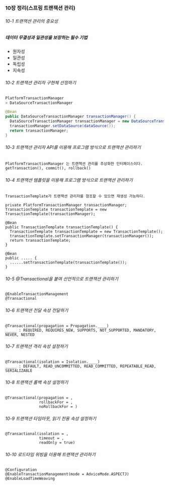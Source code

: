 ### 10장 정리(스프링 트랜잭션 관리)

###### 10-1 트랜잭션 관리의 중요성
##### 데이터 무결성과 일관성을 보장하는 필수 기법
* 원자성
* 일관성
* 독립성
* 지속성

###### 10-2 트랜잭션 관리자 구현체 선정하기
~~~java
PlatformTransactionManager
> DataSourceTransactionManager

@Bean
public DataSourceTransactionManager transactionManager() {
  DataSourceTransactionManager transactionManager = new DataSourceTransactionManager();
  transactionManager.setDataSource(dataSource());
  return transactionManager;
}
~~~
###### 10-3 트랜잭션 관리자 API를 이용해 프로그램 방식으로 트랜잭션 관리하기
~~~
PlatformTransactionManager 는 트랜잭션 관리를 추상화한 인터페이스이다.
getTransaction(), commit(), rollback()
~~~
###### 10-4 트랜잭션 템플릿을 이용해 프로그램 방식으로 트랜잭션 관리하기
~~~
TransactionTemplate가 트랜잭션 관리자를 참조할 수 있으면 재생성 가능하다.

private PlatformTransactionManager transactionManager;
TransactionTemplate transactionTemplate = new TransactionTemplate(transactionManager);

@Bean
public TransactionTemplate transactionTemplate() {
  TransactionTemplate transactionTemplate = new TransactionTemplate();
  transactionTemplate.setTransactionManager(transactionManager());
  return transactionTemplate;
}

@Bean
public ..... {
  ......setTransactionTemplate(transactionTemplate());
}
~~~
###### 10-5 @Transactional을 붙여 선언적으로 트랜잭션 관리하기
~~~
@EnableTransactionManagement
@Transactional
~~~
###### 10-6 트랜잭션 전달 속성 전달하기
~~~
@Transactional(propagation = Propagation.____)
_____ : REQUIRED, REQUIRES_NEW, SUPPORTS, NOT_SUPPORTED, MANDATORY, NEVER, NESTED
~~~
###### 10-7 트랜잭션 격리 속성 설정하기
~~~
@Transactional(isolation = Isolation.____)
_____ : DEFAULT, READ_UNCOMMITTED, READ_COMMITTED, REPEATABLE_READ, SERIALIZABLE
~~~
###### 10-8 트랜잭션 롤백 속성 설정하기
~~~
@Transactional(propagation = ,
               rollbackFor = ,
               noRollbackFor = )
~~~
###### 10-9 트랜잭션 타임아웃, 읽기 전용 속성 설정하기
~~~
@Transactional(isolation = ,
               timeout = ,
               readOnly = true)
~~~
###### 10-10 로드타임 위빙을 이용해 트랜잭션 관리하기
~~~
@Configuration
@EnableTransactionManagement(mode = AdviceMode.ASPECTJ)
@EnableLoadTimeWeaving
~~~
